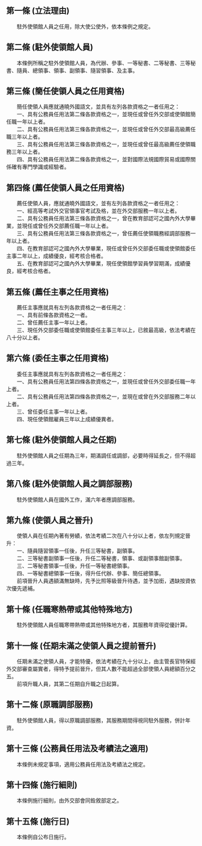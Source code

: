 第一條 (立法理由)
-----------------
　　駐外使領館人員之任用，除大使公使外，依本條例之規定。  


第二條 (駐外使領館人員)
-----------------------
　　本條例所稱之駐外使領館人員，為代辦、參事、一等秘書、二等秘書、三等秘書、隨員、總領事、領事、副領事、隨習領事、及主事。  


第三條 (簡任使領人員之任用資格)
-------------------------------
　　簡任使領人員應就通曉外國語文，並具有左列各款資格之一者任用之：  
　　一、具有公務員任用法第二條各款資格之一，並現任或曾任外交部或使領館簡任職一年以上者。  
　　二、具有公務員任用法第三條各款資格之一，並現任或曾任外交部最高級薦任職三年以上者。  
　　三、具有公務員任用法第三條各款資格之一，並現任或曾任最高級薦任使領職務三年以上者。  
　　四、具有公務員任用法第二條各款資格之一，並對國際法規國際貿易或國際關係確有專門學識或經驗者。  


第四條 (薦任使領人員之任用資格)
-------------------------------
　　薦任使領人員，應就通曉外國語文，並有左列各款資格之一者任用之：  
　　一、經高等考試外交官領事官考試及格，並在外交部服務一年以上者。  
　　二、具有公務員任用法第三條各款資格之一，曾在教育部認可之國內外大學畢業，並現任或曾任外交部薦任職一年以上者。  
　　三、具有公務員任用法第三條各款資格之一，曾任薦任使領職務經調部服務一年以上者。  
　　四、在教育部認可之國內外大學畢業，現任或曾任外交部委任職或使領館委任主事二年以上，成績優良，經考核合格者。  
　　五、在教育部認可之國內外大學畢業，現任使領館學習員學習期滿，成績優良，經考核合格者。  


第五條 (薦任主事之任用資格)
---------------------------
　　薦任主事應就具有左列各款資格之一者任用之：  
　　一、具有前條各款資格之一者。  
　　二、曾任薦任主事一年以上者。  
　　三、現任外交部委任職或使領館委任主事三年以上，已敘最高級，依法考績在八十分以上者。  


第六條 (委任主事之任用資格)
---------------------------
　　委任主事應就具有左列各款資格之一者任用之：  
　　一、具有公務員任用法第四條各款資格之一，並現任或曾任外交部委任職一年上者。  
　　二、具有公務員任用法第四條各款資格之一，並現在或曾在外交部服務二年以上者。  
　　三、曾任委任主事一年以上者。  
　　四、現任使領館雇員三年以上成績優異者。  


第七條 (駐外使領館人員之任期)
-----------------------------
　　駐外使領館人員之任期為三年，期滿調任或調部，必要時得延長之，但不得超過三年。  


第八條 (駐外使領館人員之調部服務)
---------------------------------
　　駐外使領館人員在國外工作，滿六年者應調部服務。  


第九條 (使領人員之晉升)
-----------------------
　　使領人員在任期內著有勞績，依法考績二次在八十分以上者，依左列規定晉升：  
　　一、隨員隨習領事一任後，升任三等秘書，副領事。  
　　二、三等秘書副領事一任後，升任二等秘書，領事、或副領事館副領事。  
　　三、二等秘書領事一任後，升任一等秘書總領事。  
　　四、一等秘書總領事一任後，得升任代辦、參事、簡任總領事。  
　　前項晉升人員遇額滿無缺時，先予比照等級晉升待遇，並予加銜，遇缺按資依次優先遞補。  


第十條 (任職寒熱帶或其他特殊地方)
---------------------------------
　　駐外使領館人員任職寒帶熱帶或其他特殊地方者，其服務年資得從優計算。  


第十一條 (任期未滿之使領人員之提前晉升)
---------------------------------------
　　任期未滿之使領人員，才能特優，依法考績在九十分以上，由主管長官特保經外交部審查屬實者，得特予提前晉升，但其人數不能超過全部使領人員總額百分之五。  
　　前項升職人員，其第二任期自升職之日起算。  


第十二條 (原職調部服務)
-----------------------
　　駐外使領館人員，得以原職調部服務，其服務期間得視同駐外服務，併計年資。  


第十三條 (公務員任用法及考績法之適用)
-------------------------------------
　　本條例未規定事項，適用公務員任用法及考績法之規定。  


第十四條 (施行細則)
-------------------
　　本條例施行細則，由外交部會同銓敘部定之。  


第十五條 (施行日)
-----------------
　　本條例自公布日施行。